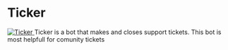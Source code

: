 # Ticker
<a href="https://top.gg/bot/763077871815098418">
    <img src="https://top.gg/api/widget/763077871815098418.svg" alt="Ticker" />
</a>
Ticker is a bot that makes and closes support tickets. This bot is most helpfull for comunity tickets
